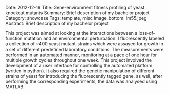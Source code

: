 Date: 2012-12-19
Title: Gene-environment fitness profiling of yeast knockout mutants
Summary: Brief description of my bachelor project
Category: showcase
Tags: template, misc
Image_bottom: im55.jpeg
Abstract: Brief description of my bachelor project

This project was aimed at looking at the interactions between a loss-of-function mutation and an environmental perturbation. I fluorescently labeled a collection of ~400 yeast mutant-strains which were assayed for growth in a set of different predefined laboratory conditions. The measurements were performed in an automated manner, monitoring at a pace of one hour for multiple growth cycles throughout one week. This project involved the development of a user interface for controlling the automated platform (written in python). It also required the genetic manipulation of different strains of yeast for introducing the fluorescently tagged gene, as well, after performing the corresponding experiments, the data was analysed using MATLAB.
